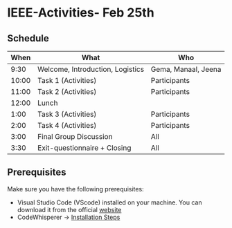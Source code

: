 # IEEE-Activities- Feb 25th 

## Schedule

| When   | What | Who |
|--------|------|------|
| 9:30  |  Welcome, Introduction, Logistics   | Gema, Manaal, Jeena     |
| 10:00  |  Task 1 (Activities) |  Participants    |
| 11:00  |  Task 2  (Activities)   |   Participants   |
| 12:00  |  Lunch    |      |
| 1:00   |  Task 3 (Activities) |  Participants    |
| 2:00   |  Task 4 (Activities)   |   Participants   |
| 3:00   |  Final Group Discussion |   All   |
| 3:30   |  Exit-questionnaire + Closing | All |


## Prerequisites
Make sure you have the following prerequisites:
  - Visual Studio Code (VScode) installed on your machine. You can download it from the official [website](https://code.visualstudio.com)
  - CodeWhisperer -> [Installation Steps](CodeWhisperer_Installation_VS.md)


